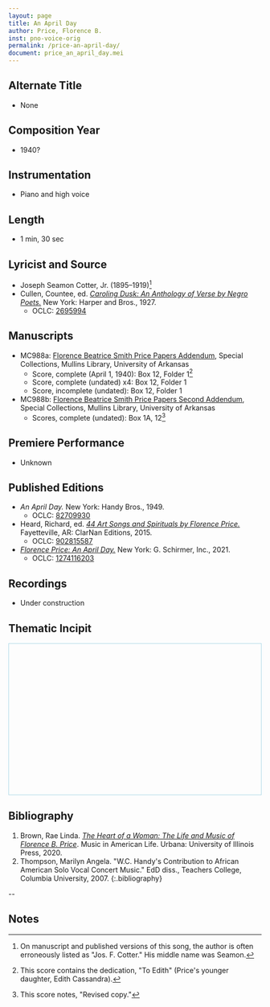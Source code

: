 ```yaml
---
layout: page
title: An April Day
author: Price, Florence B.
inst: pno-voice-orig
permalink: /price-an-april-day/
document: price_an_april_day.mei
---
```


## Alternate Title
- None

## Composition Year
- 1940?

## Instrumentation
- Piano and high voice

## Length
- 1 min, 30 sec

## Lyricist and Source
- Joseph Seamon Cotter, Jr. (1895&ndash;1919)[^fn1]
- Cullen, Countee, ed. <a href="https://www.google.com/books/edition/Caroling_Dusk/TFAGAQAAIAAJ" target="_blank">*Caroling Dusk: An Anthology of Verse by Negro Poets.*</a> New York: Harper and Bros., 1927.
    * OCLC: <a href="https://www.worldcat.org/title/2695994" target="_blank">2695994</a>

## Manuscripts
- MC988a: <a href="https://uark.as.atlas-sys.com/repositories/2/resources/1522" target="_blank">Florence Beatrice Smith Price Papers Addendum</a>, Special Collections, Mullins Library, University of Arkansas
    * Score, complete (April 1, 1940): Box 12, Folder 1[^fn2]
    * Score, complete (undated) x4: Box 12, Folder 1
    * Score, incomplete (undated): Box 12, Folder 1
- MC988b: <a href="https://uark.as.atlas-sys.com/repositories/2/resources/696/" target="_blank">Florence Beatrice Smith Price Papers Second Addendum</a>, Special Collections, Mullins Library, University of Arkansas
    * Scores, complete (undated): Box 1A, 12[^fn3]

## Premiere Performance
- Unknown

## Published Editions
- *An April Day.* New York: Handy Bros., 1949.
    * OCLC: <a href="https://www.worldcat.org/title/82709930" target="_blank">82709930</a>
- Heard, Richard, ed. <a href="https://www.classicalvocalrep.com/products/44-Art-Songs-and-Spirituals-by-Florence-B-Price-for-Medium-High-Voice-and-Piano-Richard-Heard-205398.html" target="_blank">*44 Art Songs and Spirituals by Florence Price.*</a> Fayetteville, AR: ClarNan Editions, 2015.
    * OCLC: <a href="https://www.worldcat.org/title/902815587" target="_blank">902815587</a>
- <a href="https://classicalondemand.com/price-an-april-day.html" target="_blank">*Florence Price: An April Day.*</a> New York: G. Schirmer, Inc., 2021.
    * OCLC: <a href="https://www.worldcat.org/title/1274116203" target="_blank">1274116203</a>

## Recordings
- Under construction

## Thematic Incipit
<div>
  <div id="app" class="panel" style="border: 1px solid lightblue; min-height: 300px;"></div>
</div>

<script type="module">
  import 'https://www.verovio.org/javascript/app/verovio-app.js';

  const options = {
      defaultView: 'responsive', // default is 'responsive', alternative is 'document'
      defaultZoom: 3, // 0-7, default is 4
      enableResponsive: true, // default is true
      enableDocument: true, // default is true
  }

  // Create the app - here with an empty option object
  const app = new Verovio.App(document.getElementById("app"), options);

  // Load a file (MEI or MusicXML)
  fetch("{{site.baseurl}}/assets/mei/{{page.document}}")
      .then(function(response) {
          return response.text();
      })
      .then(function(text) {
          app.loadData(text);
      });

</script>

## Bibliography
1. Brown, Rae Linda. <a href="https://www.worldcat.org/title/1122800180" target="_blank">*The Heart of a Woman: The Life and Music of Florence B. Price*</a>. Music in American Life. Urbana: University of Illinois Press, 2020.
2. Thompson, Marilyn Angela. "W.C. Handy's Contribution to African American Solo Vocal Concert Music." EdD diss., Teachers College, Columbia University, 2007.
{:.bibliography}

--

## Notes
[^fn1]: On manuscript and published versions of this song, the author is often erroneously listed as "Jos. F. Cotter." His middle name was Seamon.
[^fn2]: This score contains the dedication, "To Edith" (Price's younger daughter, Edith Cassandra).
[^fn3]: This score notes, "Revised copy."